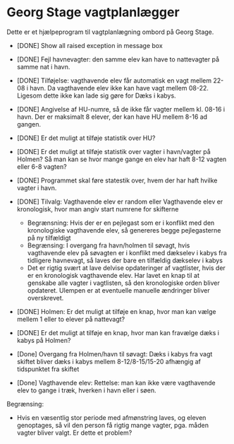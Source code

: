 # Georg Stage vagtplanlægger

Dette er et hjælpeprogram til vagtplanlægning ombord på Georg Stage.


- [DONE] Show all raised exception in message box

- [DONE] Fejl havnevagter: den samme elev kan have to nattevagter på samme nat i havn.
- [DONE] Tilføjelse: vagthavende elev får automatisk en vagt mellem 22-08 i havn. Da vagthavende elev ikke kan have vagt mellem 08-22. Ligesom dette ikke kan lade sig gøre for Dæks i kabys.
- [DONE] Angivelse af HU-numre, så de ikke får vagter mellem kl. 08-16 i havn. Der er maksimalt 8 elever, der kan have HU mellem 8-16 ad gangen.
- [DONE] Er det muligt at tilføje statistik over HU?
- [DONE] Er det muligt at tilføje statistik over vagter i havn/vagter på Holmen? Så man kan se hvor mange gange en elev har haft 8-12 vagten eller 6-8 vagten?
- [DONE] Programmet skal føre statestik over, hvem der har haft hvilke vagter i havn.
- [DONE] Tilvalg: Vagthavende elev er random eller Vagthavende elev er kronologisk, hvor man angiv start numrene for skifterne
    - Begrænsning: Hvis der er en pejlegast som er i konflikt med den kronologiske vagthavende elev, så genereres begge pejlegasterne på ny tilfældigt
    - Begrænsing: I overgang fra havn/holmen til søvagt, hvis vagthavende elev på søvagten er i konflikt med dækselev i kabys fra tidligere havnevagt, så laves der bare en tilfældig dækselev i kabys
    - Det er rigtig svært at lave delvise opdateringer af vagtlister, hvis der er en kronologisk vagthavende elev. Har lavet en knap til at genskabe alle vagter i vagtlisten, så den kronologiske orden bliver opdateret. Ulempen er at eventuelle manuelle ændringer bliver overskrevet.
- [DONE] Holmen: Er det muligt at tilføje en knap, hvor man kan vælge mellem 1 eller to elever på nattevagt?
- [DONE] Er det muligt at tilføje en knap, hvor man kan fravælge dæks i kabys på Holmen?
- [Done] Overgang fra Holmen/havn til søvagt: Dæks i kabys fra vagt skiftet bliver dæks i kabys mellem 8-12/8-15/15-20 afhængig af tidspunktet fra skiftet
- [Done] Vagthavende elev: Rettelse: man kan ikke være vagthavende elev to gange i træk, hverken i havn eller i søen.

Begrænsing:
- Hvis en væsentlig stor periode med afmønstring laves, og eleven genoptages, så vil den person få rigtig mange vagter, pga. måden vagter bliver valgt. Er dette et problem?


